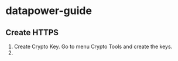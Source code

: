 # datapower-guide

## Create HTTPS  
  
  1. Create Crypto Key. Go to menu Crypto Tools and create the keys. 
  2. 
